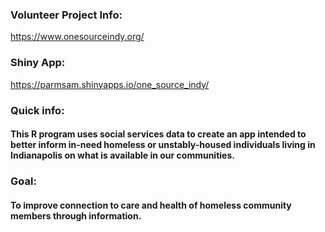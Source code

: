 ### Volunteer Project Info:
https://www.onesourceindy.org/

### Shiny App:
https://parmsam.shinyapps.io/one_source_indy/

### Quick info:
#### This R program uses social services data to create an app intended to better inform in-need homeless or unstably-housed individuals  living in Indianapolis on what is available in our communities.
### Goal:
#### To improve connection to care and health of homeless community members through information.
